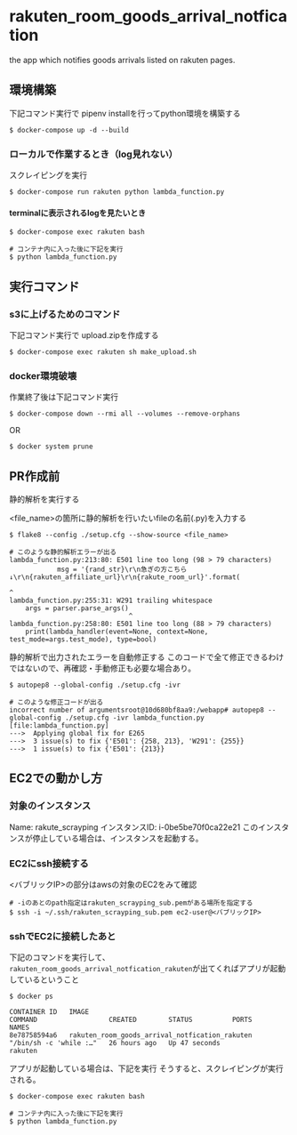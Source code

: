 # rakuten_room_goods_arrival_notfication
the app which notifies goods arrivals listed on rakuten pages.

## 環境構築
下記コマンド実行で pipenv installを行ってpython環境を構築する
```
$ docker-compose up -d --build
```

### ローカルで作業するとき（log見れない）
スクレイピングを実行
```
$ docker-compose run rakuten python lambda_function.py
```

#### terminalに表示されるlogを見たいとき
```
$ docker-compose exec rakuten bash

# コンテナ内に入った後に下記を実行
$ python lambda_function.py
```

## 実行コマンド
### s3に上げるためのコマンド
下記コマンド実行で upload.zipを作成する
```
$ docker-compose exec rakuten sh make_upload.sh
```

### docker環境破壊
作業終了後は下記コマンド実行
```
$ docker-compose down --rmi all --volumes --remove-orphans
```
OR
```
$ docker system prune
```

## PR作成前
静的解析を実行する

<file_name>の箇所に静的解析を行いたいfileの名前(.py)を入力する

```
$ flake8 --config ./setup.cfg --show-source <file_name>

# このような静的解析エラーが出る
lambda_function.py:213:80: E501 line too long (98 > 79 characters)
            msg = '{rand_str}\r\n急ぎの方こちら↓\r\n{rakuten_affiliate_url}\r\n{rakute_room_url}'.format(
                                                                               ^
lambda_function.py:255:31: W291 trailing whitespace
    args = parser.parse_args() 
                              ^
lambda_function.py:258:80: E501 line too long (88 > 79 characters)
    print(lambda_handler(event=None, context=None, test_mode=args.test_mode), type=bool)
```

静的解析で出力されたエラーを自動修正する
このコードで全て修正できるわけではないので、再確認・手動修正も必要な場合あり。

```
$ autopep8 --global-config ./setup.cfg -ivr

# このような修正コードが出る
incorrect number of argumentsroot@10d680bf8aa9:/webapp# autopep8 --global-config ./setup.cfg -ivr lambda_function.py 
[file:lambda_function.py]
--->  Applying global fix for E265
--->  3 issue(s) to fix {'E501': {258, 213}, 'W291': {255}}
--->  1 issue(s) to fix {'E501': {213}}
```

## EC2での動かし方
### 対象のインスタンス
Name: rakute_scrayping
インスタンスID: i-0be5be70f0ca22e21
このインスタンスが停止している場合は、インスタンスを起動する。
### EC2にssh接続する

<バブリックIP>の部分はawsの対象のEC2をみて確認
```
# -iのあとのpath指定はrakuten_scrayping_sub.pemがある場所を指定する
$ ssh -i ~/.ssh/rakuten_scrayping_sub.pem ec2-user@<バブリックIP>
```
### sshでEC2に接続したあと

下記のコマンドを実行して、`rakuten_room_goods_arrival_notfication_rakuten`が出てくればアプリが起動しているということ
```
$ docker ps

CONTAINER ID   IMAGE                                            COMMAND                  CREATED        STATUS          PORTS     NAMES
8e78758594a6   rakuten_room_goods_arrival_notfication_rakuten   "/bin/sh -c 'while :…"   26 hours ago   Up 47 seconds             rakuten
```

アプリが起動している場合は、下記を実行
そうすると、スクレイピングが実行される。
```
$ docker-compose exec rakuten bash

# コンテナ内に入った後に下記を実行
$ python lambda_function.py
```
